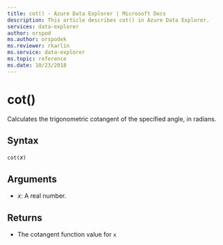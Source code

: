 ```yaml
---
title: cot() - Azure Data Explorer | Microsoft Docs
description: This article describes cot() in Azure Data Explorer.
services: data-explorer
author: orspod
ms.author: orspodek
ms.reviewer: rkarlin
ms.service: data-explorer
ms.topic: reference
ms.date: 10/23/2018
---
```

# cot()

Calculates the trigonometric cotangent of the specified angle, in radians.

## Syntax

`cot(`*x*`)`

## Arguments

* *x*: A real number.

## Returns

* The cotangent function value for `x`